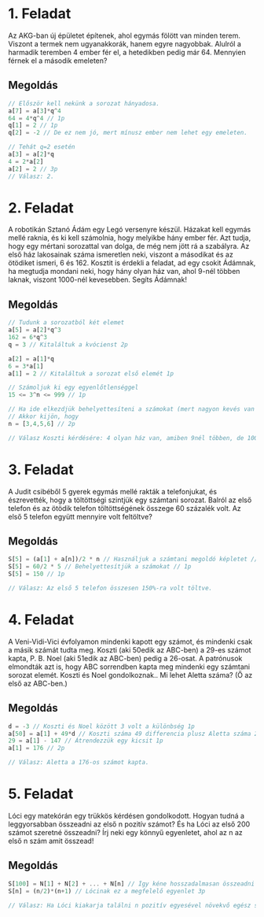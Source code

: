 # 1. Feladat
Az AKG-ban új épületet építenek, ahol egymás fölött van minden terem. Viszont a termek nem ugyanakkorák, hanem egyre nagyobbak. Alulról a harmadik teremben 4 ember fér el, a hetedikben pedig már 64. Mennyien férnek el a második emeleten?

## Megoldás
```js
// Először kell nekünk a sorozat hányadosa. 
a[7] = a[3]*q^4
64 = 4*q^4 // 1p
q[1] = 2 // 1p
q[2] = -2 // De ez nem jó, mert mínusz ember nem lehet egy emeleten.

// Tehát q=2 esetén
a[3] = a[2]*q
4 = 2*a[2]
a[2] = 2 // 3p
// Válasz: 2.
```

# 2. Feladat
A robotikán Sztanó Ádám egy Legó versenyre készül. Házakat kell egymás mellé raknia, és ki kell számolnia, hogy melyikbe hány ember fér. Azt tudja, hogy egy mértani sorozattal van dolga, de még nem jött rá a szabályra. Az első ház lakosainak száma ismeretlen neki, viszont a másodikat és az ötödiket ismeri, 6 és 162. Kosztit is érdekli a feladat, ad egy csokit Ádámnak, ha megtudja mondani neki, hogy hány olyan ház van, ahol 9-nél többen laknak, viszont 1000-nél kevesebben. Segíts Ádámnak!

## Megoldás
```js
// Tudunk a sorozatból két elemet
a[5] = a[2]*q^3
162 = 6*q^3
q = 3 // Kitaláltuk a kvócienst 2p

a[2] = a[1]*q
6 = 3*a[1]
a[1] = 2 // Kitaláltuk a sorozat első elemét 1p

// Számoljuk ki egy egyenlőtlenséggel
15 <= 3^n <= 999 // 1p

// Ha ide elkezdjük behelyettesíteni a számokat (mert nagyon kevés van és az gyors)
// Akkor kijön, hogy 
n = [3,4,5,6] // 2p

// Válasz Koszti kérdésére: 4 olyan ház van, amiben 9nél többen, de 1000-nél kevesebben laknak.
```

# 3. Feladat
A Judit csibéből 5 gyerek egymás mellé rakták a telefonjukat, és észrevették, hogy a töltöttségi szintjük egy számtani sorozat. Balról az első telefon és az ötödik telefon töltöttségének összege 60 százalék volt. Az első 5 telefon együtt mennyire volt feltöltve?

## Megoldás
```js
S[5] = (a[1] + a[n])/2 * n // Használjuk a számtani megoldó képletet // 1p
S[5] = 60/2 * 5 // Behelyettesítjük a számokat // 1p
S[5] = 150 // 1p

// Válasz: Az első 5 telefon összesen 150%-ra volt töltve.
```

# 4. Feladat
A Veni-Vidi-Vici évfolyamon mindenki kapott egy számot, és mindenki csak a másik számát tudta meg. Koszti (aki 50edik az ABC-ben) a 29-es számot kapta, P. B. Noel (aki 51edik az ABC-ben) pedig a 26-osat. A patrónusok elmondták azt is, hogy ABC sorrendben kapta meg mindenki egy számtani sorozat elemét. Koszti és Noel gondolkoznak.. Mi lehet Aletta száma? (Ő az első az ABC-ben.)

## Megoldás
```js
d = -3 // Koszti és Noel között 3 volt a különbség 1p
a[50] = a[1] + 49*d // Koszti száma 49 differencia plusz Aletta száma 2p
29 = a[1] - 147 // Átrendezzük egy kicsit 1p
a[1] = 176 // 2p

// Válasz: Aletta a 176-os számot kapta.
```

# 5. Feladat
Lóci egy matekórán egy trükkös kérdésen gondolkodott. Hogyan tudná a leggyorsabban összeadni az első n pozitív számot? És ha Lóci az első 200 számot szeretné összeadni? Írj neki egy könnyű egyenletet, ahol az n az első n szám amit összead!

## Megoldás
```js
S[100] = N[1] + N[2] + ... + N[n] // Így kéne hosszadalmasan összeadni őket (N a lista, mert az első n pozitív számot adjuk össze) 1p
S[n] = (n/2)*(n+1) // Lócinak ez a megfelelő egyenlet 3p

// Válasz: Ha Lóci kiakarja találni n pozitív egyesével növekvő egész szám összegét, akkor az (n/2)*(n+1)-el tudja ezt megtenni.
```